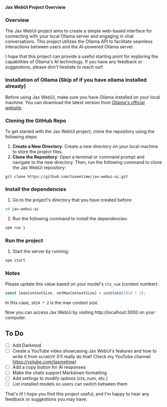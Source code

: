 **Jax WebUi Project Overview**

### Overview

The Jax WebUi project aims to create a simple web-based interface for connecting with your local Ollama server and engaging in chat conversations. This project utilizes the Ollama API to facilitate seamless interactions between users and the AI-powered Ollama server.

I hope that this project can provide a useful starting point for exploring the capabilities of Ollama's AI technology. If you have any feedback or suggestions, please don't hesitate to reach out!

### Installation of Ollama (Skip of if you have ollama installed already)

Before using Jax WebUi, make sure you have Ollama installed on your local machine. You can download the latest version from [Ollama's official website](https://ollama.com).

### Cloning the GitHub Repo

To get started with the Jax WebUi project, clone the repository using the following steps:

1. **Create a New Directory**: Create a new directory on your local machine to store the project files.
2. **Clone the Repository**: Open a terminal or command prompt and navigate to the new directory. Then, run the following command to clone the Jax WebUi repository:

```
git clone https://github.com/tasmetime/jax-webui-ai.git
```

### Install the dependencies

1. Go to the project's directory that you have created before:

```bash
cd jax-webui-ai
```

2. Run the following command to install the dependencies:

```bash
npm run i
```

### Run the project

1. Start the server by running:

```bash
npm start
```

### Notes

Please update this value based on your model's `ctx_num` (context number):

```js
const [maxContextSize, setMaxContextSize] = useState(1024 * 2);
```

In this case, `1024 * 2` is the max context size.

Now you can access Jax WebUi by visiting http://localhost:3000 on your computer.

## **To Do**

- [ ] Add Darkmod
- [ ] Create a YouTube video showcasing Jax WebUi's features and how to write it from scratch! (I'll really do that! Check my YouTube channel https://yotube.com/tasmetime)
- [ ] Add a copy button for AI responses
- [ ] Make the chats support Markdown formatting
- [ ] Add settings to modify options (ctx_num, etc.)
- [ ] List installed models so users can switch between them

That's it! I hope you find this project useful, and I'm happy to hear any feedback or suggestions you may have.
